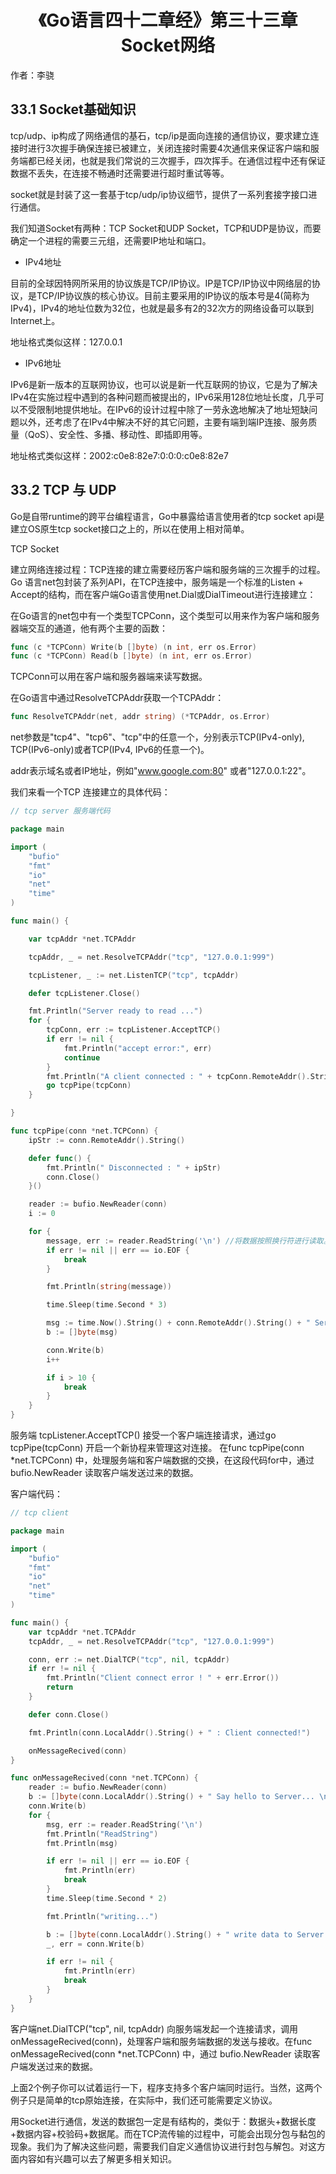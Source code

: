 # <center>《Go语言四十二章经》第三十三章 Socket网络</center>

作者：李骁

## 33.1 Socket基础知识

tcp/udp、ip构成了网络通信的基石，tcp/ip是面向连接的通信协议，要求建立连接时进行3次握手确保连接已被建立，关闭连接时需要4次通信来保证客户端和服务端都已经关闭，也就是我们常说的三次握手，四次挥手。在通信过程中还有保证数据不丢失，在连接不畅通时还需要进行超时重试等等。

socket就是封装了这一套基于tcp/udp/ip协议细节，提供了一系列套接字接口进行通信。

我们知道Socket有两种：TCP Socket和UDP Socket，TCP和UDP是协议，而要确定一个进程的需要三元组，还需要IP地址和端口。

* IPv4地址

目前的全球因特网所采用的协议族是TCP/IP协议。IP是TCP/IP协议中网络层的协议，是TCP/IP协议族的核心协议。目前主要采用的IP协议的版本号是4(简称为IPv4)，IPv4的地址位数为32位，也就是最多有2的32次方的网络设备可以联到Internet上。

地址格式类似这样：127.0.0.1   

* IPv6地址

IPv6是新一版本的互联网协议，也可以说是新一代互联网的协议，它是为了解决IPv4在实施过程中遇到的各种问题而被提出的，IPv6采用128位地址长度，几乎可以不受限制地提供地址。在IPv6的设计过程中除了一劳永逸地解决了地址短缺问题以外，还考虑了在IPv4中解决不好的其它问题，主要有端到端IP连接、服务质量（QoS）、安全性、多播、移动性、即插即用等。

地址格式类似这样：2002:c0e8:82e7:0:0:0:c0e8:82e7

## 33.2 TCP 与 UDP 

Go是自带runtime的跨平台编程语言，Go中暴露给语言使用者的tcp socket api是建立OS原生tcp socket接口之上的，所以在使用上相对简单。

TCP Socket

建立网络连接过程：TCP连接的建立需要经历客户端和服务端的三次握手的过程。Go 语言net包封装了系列API，在TCP连接中，服务端是一个标准的Listen + Accept的结构，而在客户端Go语言使用net.Dial或DialTimeout进行连接建立：

在Go语言的net包中有一个类型TCPConn，这个类型可以用来作为客户端和服务器端交互的通道，他有两个主要的函数：

```Go
func (c *TCPConn) Write(b []byte) (n int, err os.Error)
func (c *TCPConn) Read(b []byte) (n int, err os.Error)
```

TCPConn可以用在客户端和服务器端来读写数据。

在Go语言中通过ResolveTCPAddr获取一个TCPAddr：
```Go
func ResolveTCPAddr(net, addr string) (*TCPAddr, os.Error)
```
net参数是"tcp4"、"tcp6"、"tcp"中的任意一个，分别表示TCP(IPv4-only), TCP(IPv6-only)或者TCP(IPv4, IPv6的任意一个)。

addr表示域名或者IP地址，例如"www.google.com:80" 或者"127.0.0.1:22"。

我们来看一个TCP 连接建立的具体代码：

```Go
// tcp server 服务端代码

package main

import (
	"bufio"
	"fmt"
	"io"
	"net"
	"time"
)

func main() {

	var tcpAddr *net.TCPAddr

	tcpAddr, _ = net.ResolveTCPAddr("tcp", "127.0.0.1:999")

	tcpListener, _ := net.ListenTCP("tcp", tcpAddr)

	defer tcpListener.Close()

	fmt.Println("Server ready to read ...")
	for {
		tcpConn, err := tcpListener.AcceptTCP()
		if err != nil {
			fmt.Println("accept error:", err)
			continue
		}
		fmt.Println("A client connected : " + tcpConn.RemoteAddr().String())
		go tcpPipe(tcpConn)
	}

}

func tcpPipe(conn *net.TCPConn) {
	ipStr := conn.RemoteAddr().String()

	defer func() {
		fmt.Println(" Disconnected : " + ipStr)
		conn.Close()
	}()

	reader := bufio.NewReader(conn)
	i := 0

	for {
		message, err := reader.ReadString('\n') //将数据按照换行符进行读取。
		if err != nil || err == io.EOF {
			break
		}

		fmt.Println(string(message))

		time.Sleep(time.Second * 3)

		msg := time.Now().String() + conn.RemoteAddr().String() + " Server Say hello! \n"
		b := []byte(msg)

		conn.Write(b)
		i++

		if i > 10 {
			break
		}
	}
}
```

服务端 tcpListener.AcceptTCP() 接受一个客户端连接请求，通过go tcpPipe(tcpConn) 开启一个新协程来管理这对连接。 在func tcpPipe(conn *net.TCPConn)  中，处理服务端和客户端数据的交换，在这段代码for中，通过 bufio.NewReader 读取客户端发送过来的数据。

客户端代码：
```Go
// tcp client

package main

import (
	"bufio"
	"fmt"
	"io"
	"net"
	"time"
)

func main() {
	var tcpAddr *net.TCPAddr
	tcpAddr, _ = net.ResolveTCPAddr("tcp", "127.0.0.1:999")

	conn, err := net.DialTCP("tcp", nil, tcpAddr)
	if err != nil {
		fmt.Println("Client connect error ! " + err.Error())
		return
	}

	defer conn.Close()

	fmt.Println(conn.LocalAddr().String() + " : Client connected!")

	onMessageRecived(conn)
}

func onMessageRecived(conn *net.TCPConn) {
	reader := bufio.NewReader(conn)
	b := []byte(conn.LocalAddr().String() + " Say hello to Server... \n")
	conn.Write(b)
	for {
		msg, err := reader.ReadString('\n')
		fmt.Println("ReadString")
		fmt.Println(msg)

		if err != nil || err == io.EOF {
			fmt.Println(err)
			break
		}
		time.Sleep(time.Second * 2)

		fmt.Println("writing...")

		b := []byte(conn.LocalAddr().String() + " write data to Server... \n")
		_, err = conn.Write(b)

		if err != nil {
			fmt.Println(err)
			break
		}
	}
}
```
客户端net.DialTCP("tcp", nil, tcpAddr) 向服务端发起一个连接请求，调用onMessageRecived(conn)，处理客户端和服务端数据的发送与接收。在func onMessageRecived(conn *net.TCPConn) 中，通过 bufio.NewReader 读取客户端发送过来的数据。

上面2个例子你可以试着运行一下，程序支持多个客户端同时运行。当然，这两个例子只是简单的tcp原始连接，在实际中，我们还可能需要定义协议。

用Socket进行通信，发送的数据包一定是有结构的，类似于：数据头+数据长度+数据内容+校验码+数据尾。而在TCP流传输的过程中，可能会出现分包与黏包的现象。我们为了解决这些问题，需要我们自定义通信协议进行封包与解包。对这方面内容如有兴趣可以去了解更多相关知识。